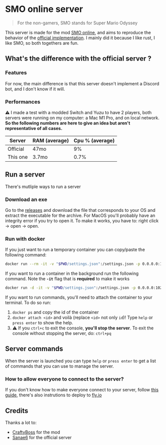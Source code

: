 # SMO online server

> For the non-gamers, SMO stands for Super Mario Odyssey

This server is made for the mod [SMO online](https://github.com/CraftyBoss/SuperMarioOdysseyOnline/), and aims to reproduce the behavior of the [official implementation](https://github.com/Sanae6/SmoOnlineServer). I mainly did it because I like rust, I like SMO, so both togethers are fun.

## What's the difference with the official server ?

### Features

For now, the main difference is that this server doesn't implement a Discord bot, and I don't know if it will.

### Performances

:warning: I made a test with a modded Switch and Yuzu to have 2 players, both servers were running on my computer: a Mac M1 Pro, and on local network. **So the following numbers are here to give an idea but aren't representative of all cases.**

| Server   | RAM (average) | Cpu % (average) |
| -------- | ------------- | --------------- |
| Official | 47mo          | 9%              |
| This one | 3.7mo         | 0.7%            |

## Run a server

There's mutliple ways to run a server

### Download an exe

Go to the [releases](https://github.com/JulesGuesnon/smo-online-server/releases) and download the file that corresponds to your OS and extract the executable for the archive.
For MacOS you'll probably have an integrity error if you try to open it. To make it works, you have to: right click -> open -> open.

### Run with docker

If you just want to run a temporary container you can copy/paste the following command:

```bash
docker run --rm -it -v "$PWD/settings.json":/settings.json -p 0.0.0.0:1027:1027 ghcr.io/julesguesnon/smo-online-server
```

If you want to run a container in the background run the following command. Note the **`-it`** flag that is **required** to make it works

```bash
docker run -d -it -v "$PWD/settings.json":/settings.json -p 0.0.0.0:1027:1027 ghcr.io/julesguesnon/smo-online-server
```

If you want to run commands, you'll need to attach the container to your terminal. To do so run:

1. `docker ps` and copy the id of the container
2. `docker attach <id>` and voilà (replace `<id>` not only `id`)! Type `help` or `press enter` to show the help.
3. :warning: If you `ctrl+c` to exit the console, **you'll stop the server**. To exit the console without stopping the server, do: `ctrl+pq`

## Server commands

When the server is launched you can type `help` or `press enter` to get a list of commands that you can use to manage the server.

### How to allow everyone to connect to the server?

If you don't know how to make everyone connect to your server, follow [this guide](./docs/connect.md), there's also instrutions to deploy to [fly.io](https://fly.io)

## Credits

Thanks a lot to:

- [CraftyBoss](https://github.com/CraftyBoss) for the mod
- [Sanae6](https://github.com/Sanae6) for the official server
